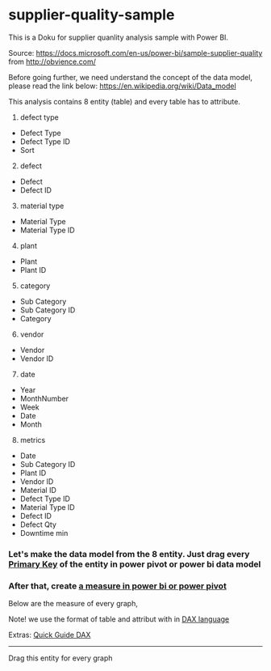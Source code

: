 # supplier-quality-sample

This is a Doku for supplier quanlity analysis sample with Power BI.

Source: 
https://docs.microsoft.com/en-us/power-bi/sample-supplier-quality from http://obvience.com/

Before going further, we need understand the concept of the data model, please read the link below:
https://en.wikipedia.org/wiki/Data_model

This analysis contains 8 entity (table) and every table has to attribute.

1. defect type

* Defect Type	
* Defect Type ID	
* Sort

2. defect

* Defect	
* Defect ID

3. material type

* Material Type	
* Material Type ID

4. plant

* Plant	
* Plant ID

5. category

* Sub Category	
* Sub Category ID	
* Category

6. vendor

* Vendor	
* Vendor ID

7. date

* Year	
* MonthNumber	
* Week	
* Date	
* Month


8. metrics

* Date	
* Sub Category ID	
* Plant ID	
* Vendor ID	
* Material ID	
* Defect Type ID	
* Material Type ID	
* Defect ID	
* Defect Qty	
* Downtime min

### Let's make the data model from the 8 entity. Just drag every [Primary Key](https://en.wikipedia.org/wiki/Primary_key) of the entity in power pivot or power bi data model


### After that, create [a measure in power bi or power pivot](https://docs.microsoft.com/en-us/power-bi/desktop-tutorial-create-measures)

Below are the measure of every graph,

Note! we use the format of table and attribut with in [DAX language](https://docs.microsoft.com/en-us/power-bi/desktop-quickstart-learn-dax-basics) 

Extras: [Quick Guide DAX](https://support.office.com/en-us/article/quickstart-learn-dax-basics-in-30-minutes-51744643-c2a5-436a-bdf6-c895762bec1a?omkt=en-US&ui=en-US&rs=en-US&ad=US)

---------------------------------------------------------------------------
Drag this entity for every graph








